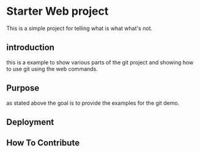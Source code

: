 # Starter Web project

This is a simple project for telling what is what what's not.

## introduction 

this is a example to show various parts of the git project and showing how to use git using the web commands.

## Purpose
as stated above the goal is to provide the examples for the git demo.

## Deployment

## How To Contribute